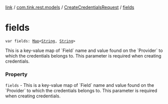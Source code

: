 [link](../../index.md) / [com.tink.rest.models](../index.md) / [CreateCredentialsRequest](index.md) / [fields](./fields.md)

# fields

`var fields: `[`Map`](https://kotlinlang.org/api/latest/jvm/stdlib/kotlin.collections/-map/index.html)`<`[`String`](https://kotlinlang.org/api/latest/jvm/stdlib/kotlin/-string/index.html)`, `[`String`](https://kotlinlang.org/api/latest/jvm/stdlib/kotlin/-string/index.html)`>`

This is a key-value map of &#x60;Field&#x60; name and value found on the &#x60;Provider&#x60; to which the credentials belongs to. This parameter is required when creating credentials.

### Property

`fields` - This is a key-value map of &#x60;Field&#x60; name and value found on the &#x60;Provider&#x60; to which the credentials belongs to. This parameter is required when creating credentials.